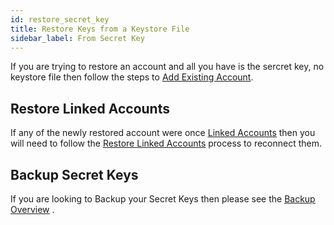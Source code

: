 ```yaml
---
id: restore_secret_key
title: Restore Keys from a Keystore File
sidebar_label: From Secret Key
---
```

 
If you are trying to restore an account and all you have is the sercret key, no keystore file then follow the steps to <u>[Add Existing Account](/accounts_creation#existing-account)</u>.
   
## Restore Linked Accounts
If any of the newly restored account were once <u>[Linked Accounts](/accounts_linked_overview)</u> then you will need to follow the <u>[Restore Linked Accounts](/restore_linked_account)</u> process to reconnect them.

## Backup Secret Keys
If you are looking to Backup your Secret Keys then please see the <u>[Backup Overview](/backup_overview)</u> .